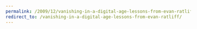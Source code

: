 ```yaml
---
permalink: /2009/12/vanishing-in-a-digital-age-lessons-from-evan-ratliff/
redirect_to: /vanishing-in-a-digital-age-lessons-from-evan-ratliff/
---
```

